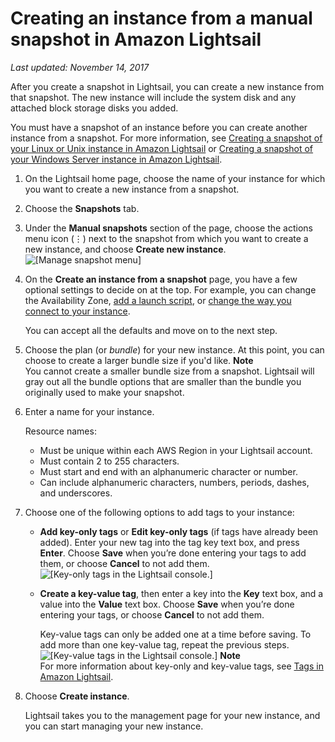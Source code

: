 # Creating an instance from a manual snapshot in Amazon Lightsail<a name="lightsail-how-to-create-instance-from-snapshot"></a>

*Last updated: November 14, 2017*

After you create a snapshot in Lightsail, you can create a new instance from that snapshot\. The new instance will include the system disk and any attached block storage disks you added\.

You must have a snapshot of an instance before you can create another instance from a snapshot\. For more information, see [Creating a snapshot of your Linux or Unix instance in Amazon Lightsail](lightsail-how-to-create-a-snapshot-of-your-instance.md) or [Creating a snapshot of your Windows Server instance in Amazon Lightsail](prepare-windows-based-instance-and-create-snapshot.md)\.

1. On the Lightsail home page, choose the name of your instance for which you want to create a new instance from a snapshot\.

1. Choose the **Snapshots** tab\.

1. Under the **Manual snapshots** section of the page, choose the actions menu icon \(⋮\) next to the snapshot from which you want to create a new instance, and choose **Create new instance**\.  
![\[Manage snapshot menu\]](https://s3-us-west-2.amazonaws.com/parkside-localized-docs-devo/v1/en_us/b3f6d19f6c5a2810c4336f10d978ee98/images/amazon-lightsail-create-new-linux-unix-based-lightsail-instance-from-snapshot.png)

1. On the **Create an instance from a snapshot** page, you have a few optional settings to decide on at the top\. For example, you can change the Availability Zone, [add a launch script](lightsail-how-to-configure-server-additional-data-shell-script.md), or [change the way you connect to your instance](understanding-ssh-in-amazon-lightsail.md)\.

   You can accept all the defaults and move on to the next step\.

1. Choose the plan \(or *bundle*\) for your new instance\. At this point, you can choose to create a larger bundle size if you'd like\.
**Note**  
You cannot create a smaller bundle size from a snapshot\. Lightsail will gray out all the bundle options that are smaller than the bundle you originally used to make your snapshot\.

1. Enter a name for your instance\.

   Resource names:
   + Must be unique within each AWS Region in your Lightsail account\.
   + Must contain 2 to 255 characters\.
   + Must start and end with an alphanumeric character or number\.
   + Can include alphanumeric characters, numbers, periods, dashes, and underscores\.

1. Choose one of the following options to add tags to your instance:
   + **Add key\-only tags** or **Edit key\-only tags** \(if tags have already been added\)\. Enter your new tag into the tag key text box, and press **Enter**\. Choose **Save** when you’re done entering your tags to add them, or choose **Cancel** to not add them\.  
![\[Key-only tags in the Lightsail console.\]](https://s3-us-west-2.amazonaws.com/parkside-localized-docs-devo/v1/en_us/b3f6d19f6c5a2810c4336f10d978ee98/images/amazon-lightsail-key-only-tags.png)
   + **Create a key\-value tag**, then enter a key into the **Key** text box, and a value into the **Value** text box\. Choose **Save** when you’re done entering your tags, or choose **Cancel** to not add them\.

     Key\-value tags can only be added one at a time before saving\. To add more than one key\-value tag, repeat the previous steps\.  
![\[Key-value tags in the Lightsail console.\]](https://s3-us-west-2.amazonaws.com/parkside-localized-docs-devo/v1/en_us/b3f6d19f6c5a2810c4336f10d978ee98/images/amazon-lightsail-key-value-tag.png)
**Note**  
For more information about key\-only and key\-value tags, see [Tags in Amazon Lightsail](amazon-lightsail-tags.md)\.

1. Choose **Create instance**\.

   Lightsail takes you to the management page for your new instance, and you can start managing your new instance\.